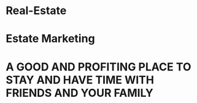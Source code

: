 # Real-Estate
# Estate Marketing
 # A GOOD AND PROFITING PLACE TO STAY AND HAVE TIME WITH FRIENDS AND YOUR FAMILY
